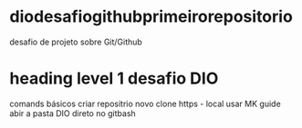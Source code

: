 # diodesafiogithubprimeirorepositorio
desafio de projeto sobre Git/Github
# heading level 1  desafio DIO
comands  básicos 
criar repositrio  novo
clone  https  - local
usar MK guide 
abir a pasta DIO direto no gitbash

